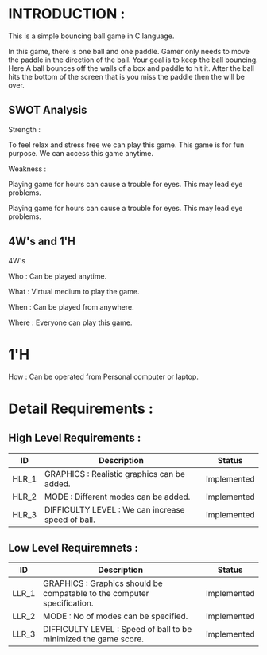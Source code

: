 # INTRODUCTION :

This is a simple bouncing ball game in C language.

In this game, there is one ball and one paddle. Gamer only needs to move the paddle in the direction of the ball. Your goal is to keep the ball bouncing. Here A ball bounces off the walls of a box and paddle to hit it. After the ball hits the bottom of the screen that is you miss the paddle then the will be over.



## SWOT Analysis

Strength :

To feel relax and stress free we can play this game.
This game is for fun purpose.
We can access this game anytime.

Weakness :

Playing game for hours can cause a trouble for eyes.
This may lead eye problems.

Playing game for hours can cause a trouble for eyes.
This may lead eye problems.

## 4W's and 1'H

4W's

Who : Can be played anytime.

What : Virtual medium to play the game.

When : Can be played from anywhere.

Where : Everyone can play this game.

# 1'H

How : Can be operated from Personal computer or laptop.

# Detail Requirements :

## High Level Requirements :

| ID |	Description | Status |
| ---- | ---- | ---- |
| HLR_1	| GRAPHICS : Realistic graphics can be added. | Implemented |
| HLR_2	| MODE : Different modes can be added. | Implemented |
| HLR_3 | DIFFICULTY LEVEL : We can increase speed of ball. | Implemented |

## Low Level Requiremnets :
| ID | Description | Status |
| ---- | ---- | ---- |
| LLR_1 | GRAPHICS : Graphics should be compatable to the computer specification. | Implemented |
| LLR_2 | MODE : No of modes can be specified. | Implemented |
| LLR_3 | DIFFICULTY LEVEL : Speed of ball to be minimized the game score. | Implemented |
